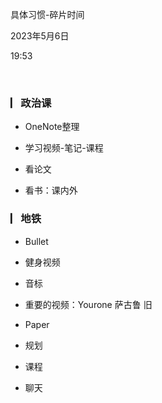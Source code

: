 具体习惯-碎片时间

2023年5月6日

19:53

 

### **▏​政治课**



-   OneNote整理

-   学习视频-笔记-课程

-   看论文

-   看书：课内外



### **▏​地铁**

-   Bullet

-   健身视频

-   音标

-   重要的视频：Yourone 萨古鲁 旧

-   Paper

-   规划

-   课程

-   聊天
